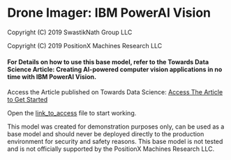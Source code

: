 # Drone Imager: IBM PowerAI Vision
<p> Copyright (C) 2019 SwastikNath Group LLC</p>
<p> Copyright (C) 2019 PositionX Machines Research LLC</p>

<h4>For Details on how to use this base model, refer to the Towards Data Science Article: <b> Creating AI-powered computer vision applications in no time with IBM PowerAI Vision</b>.</h4>
  <p> Access the Article published on Towards Data Science: <a href="https://towardsdatascience.com/creating-ai-powered-computer-vision-applications-in-no-time-with-ibm-powerai-vision-33ebe49f4f2e">Access The Article to Get Started </a>
 <p> Open the <a href = "https://github.com/swastiknath/power_ai_vision/blob/master/link_to_access">link_to_access</a> file to start working. </p>


This model was created for demonstration purposes only, can be used as a base model and should never be deployed directly to the production environment for security and safety reasons. This base model is not tested and is not officially supported by the PositionX Machines Research LLC. 


